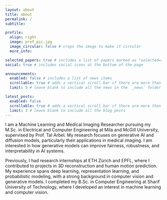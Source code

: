 ```yaml
---
layout: about
title: about
permalink: /
subtitle:

profile:
  align: right
  image: prof_pic.jpg
  image_circular: false # crops the image to make it circular
  more_info:

selected_papers: true # includes a list of papers marked as "selected={true}"
social: true # includes social icons at the bottom of the page

announcements:
  enabled: false # includes a list of news items
  scrollable: true # adds a vertical scroll bar if there are more than 3 news items
  limit: 5 # leave blank to include all the news in the `_news` folder

latest_posts:
  enabled: false
  scrollable: true # adds a vertical scroll bar if there are more than 3 new posts items
  limit: 3 # leave blank to include all the blog posts
---
```


I am a Machine Learning and Medical Imaging Researcher pursuing my M.Sc. in Electrical and Computer Engineering at Mila and McGill University, supervised by Prof. Tal Arbel. My research focuses on generative AI and diffusion models, particularly their applications in medical imaging. I am interested in how generative models can improve fairness, robustness, and interpretability in AI systems.

Previously, I had research internships at ETH Zürich and EPFL, where I contributed to projects in 3D reconstruction and human motion prediction. My experience spans deep learning, representation learning, and probabilistic modeling, with a strong background in computer vision and generative models. I completed my B.Sc. in Computer Engineering at Sharif University of Technology, where I developed an interest in machine learning and computer vision. 
